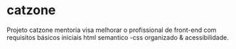 # catzone
Projeto catzone mentoria visa melhorar o profissional de front-end com requisitos básicos iniciais html semantico -css organizado  &amp; acessibilidade.
